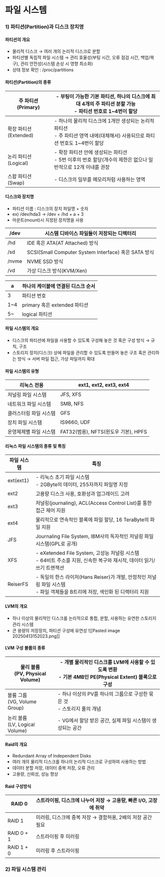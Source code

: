 # 파일 시스템
### 1) 파티션(Partition)과 디스크 장치명
#### 파티션의 개요
- 물리적 디스크 → 여러 개의 논리적 디스크로 분할
- 파티션별 독립적 파일 시스템 → 관리 효율성(부팅 시간, 오류 점검 시간, 백업/복구), 관리 안전성(시스템 손상 시 영향 최소화)
- 상태 정보 확인 : /proc/partitions

#### 파티션(Partition)의 종류

| 주 파티션<br>(Primary)   | - 부팅이 가능한 기본 파티션, 하나의 디스크에 최대 4개의 주 파티션 분할 가능 <br>- 파티션 번호로 1~4번이 할당           |
| -------------------- | ------------------------------------------------------------------------------ |
| 확장 파티션 (Extended)    | - 하나의 물리적 디스크에 1개만 생성되는 논리적 파티션 <br>- 주 파티션 영역 내에(대체해서) 사용되므로 파티션 번호도 1~4번이 할당 |
| 논리 파티션 <br>(Logical) | - 확장 파티션 안에 생성되는 파티션 <br>- 5번 이후의 번호 할당(개수의 제한은 없으나 일반적으로 12개 이내를 권장           |
| 스왑 파티션<br>(Swap)     | - 디스크의 일부를 메모리처럼 사용하는 영역                                                       |

#### 디스크와 장치명
- 파티션 이름 : 디스크의 장치 파일명 + 숫자
- ex) /dev/hda3 -> /dev + /hd + a + 3
- 마운트(mount)시 지정된 장치명을 사용

| /dev  | 시스템 디바이스 파일들이 저장되는 디렉터리                          |
| ----- | ------------------------------------------------ |
| /hd   | IDE 혹은 ATA(AT Attached) 방식                       |
| /sd   | SCSI(Small Computer System Interface) 혹은 SATA 방식 |
| /nvme | NVME SSD 방식                                      |
| /vd   | 가상 디스크 방식(KVM/Xen)                               |

| a   | 하나의 케이블에 연결된 디스크 순서     |
| --- | ----------------------- |
| 3   | 파티션 번호                  |
| 1~4 | primary 혹은 extended 파티션 |
| 5~  | logical 파티션             |

#### 파일 시스템의 개요
- 디스크의 파티션에 파일을 사용할 수 있도록 구성해 놓은 것 혹은 구성 방식 → 규칙, 구조
- 스토리지 장치(디스크) 상에 파일을 관리할 수 있도록 만들어 놓은 구조 혹은 관리하는 방식 
→ 서버 파일 접근, 가상 파일까지 확대

#### 파일 시스템의 유형

| 리눅스 전용       | ext1, ext2, ext3, ext4        |
| ------------ | ----------------------------- |
| 저널링 파일 시스템   | JFS, XFS                      |
| 네트워크 파일 시스템  | SMB, NFS                      |
| 클러스터링 파일 시스템 | GFS                           |
| 장치 파일 시스템    | IS9660, UDF                   |
| 운영체제별 파일 시스템 | FAT32(범용), NFTS(윈도우 기본), HPFS |

#### 리눅스 파일 시스템의 종류 및 특징

| 파일 시스템    | 특징                                                                                 |
| --------- | ---------------------------------------------------------------------------------- |
| ext(ext1) | - 리눅스 초기 파일 시스템<br>- 2GByte의 데이터, 255자까지 파일명 지정                                    |
| ext2      | 고용량 디스크 사용, 호환성과 업그레이드 고려                                                          |
| ext3      | 저널링(journaling), ACL(Access Control List)를 통한 접근 제어 지원                             |
| ext4      | 물리적으로 연속적인 블록에 파일 할당, 16 TeraByte의 파일 지원                                           |
| JFS       | Journaling File System, IBM사의 독자적인 저널링 파일 시스템(GPL로 공개)                             |
| XFS       | - eXetended File System, 고성능 저널링 시스템<br>- 64비트 주소를 지원, 신속한 복구와 재시작, 데이터 읽기/쓰기 트랜잭션 |
| ReiserFS  | - 독일의 한스 라이저(Hans Reiser)가 개발, 안정적인 저널링 파일 시스템<br>- 파일 객체들을 B트리에 저장, 색인화 된 디렉터리 지원                               |

#### LVM의 개요
- 하나 이상의 물리적인 디스크를 논리적으로 통합, 분할, 사용하는 유연한 스토리지 관리 시스템
- 큰 용량의 저장장치, 파티션 구성에 유연성
![[Pasted image 20250413152023.png]]

#### LVM 구성 불륨의 종류

| 물리 볼륨 <br>(PV, Physical Volume) | - 개별 물리적인 디스크를 LVM에 사용할 수 있도록 변환<br>- 기본 4MB인 PE(Physical Extent) 블록으로 구성 |
| ------------------------------- | ------------------------------------------------------------------------- |
| 볼륨 그룹 <br>(VG, Volume Group)    | - 하나 이상의 PV를 하나의 그룹으로 구성한 묶은 것<br>- 스토리지 풀의 개념                            |
| 논리 볼륨 <br>(LV, Logical Volume)  | - VG에서 할당 받은 공간, 실제 파일 시스템이 생성되는 공간                                       |

#### Raid의 개요
- Redundant Array of Independent Disks
- 여러 개의 물리적 디스크를 하나의 논리적 디스크로 구성하여 사용하는 방법
- 데이터 분할 저장, 데이터 중복 저장, 오류 관리
- 고용량, 신뢰성, 성능 향상

#### Raid 구성방식

| RAID 0     | 스트라이핑, 디스크에 나누어 저장 → 고용량, 빠른 I/O, 고장에 취약 |
| ---------- | ---------------------------------------- |
| RAID 1     | 미러링, 디스크에 중복 저장 → 결함허용, 2배의 저장 공간 필요     |
| RAID 0 + 1 | 스트라이핑 후 미러링                              |
| RAID 1 + 0 | 미러링 후 스트라이핑                              |

### 2) 파일 시스템 관리
